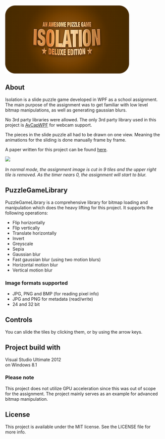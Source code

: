 ![](splash.png)

## About
Isolation is a slide puzzle game developed in WPF as a school assignment. The main purpose of the assignment was to get familiar with low level bitmap manipulations, as well as generating gaussian blurs.

No 3rd party libraries were allowed. The only 3rd party library used in this project is [AvCapWPF](https://github.com/sam-lippert/AvCapWpf) for webcam support.

The pieces in the slide puzzle all had to be drawn on one view. Meaning the animations for the sliding is done manually frame by frame.

A paper written for this project can be found [here](https://silverfox.be/files/isolation-paper.pdf).

![](readme-resources/isolation-game-lose.gif)

*In normal mode, the assignment image is cut in 9 tiles and the upper right tile is removed. As the timer nears 0, the assignment will start to blur.*

## PuzzleGameLibrary
PuzzleGameLibrary is a comprehensive library for bitmap loading and manipulation which does the heavy lifting for this project. It supports the following operations:

* Flip horizontally
* Flip vertically
* Translate horizontally
* Invert
* Greyscale
* Sepia
* Gaussian blur
* Fast gaussian blur (using two motion blurs)
* Horizontal motion blur
* Vertical motion blur

### Image formats supported
* JPG, PNG and BMP (for reading pixel info)
* JPG and PNG for metadata (read/write)
* 24 and 32 bit

## Controls
You can slide the tiles by clicking them, or by using the arrow keys.

## Project build with
Visual Studio Ultimate 2012  
on Windows 8.1

### Please note
This project does not utilize GPU acceleration since this was out of scope for the assignment. The project mainly serves as an example for advanced bitmap manipulation.

## License

This project is available under the MIT license. See the LICENSE file for more info.